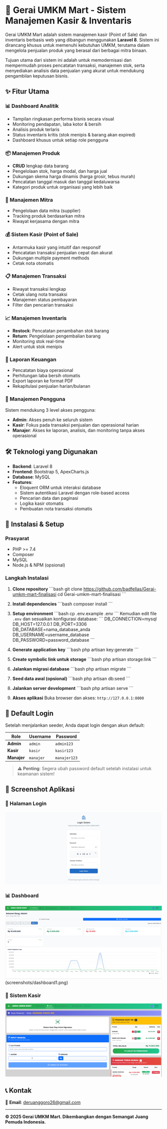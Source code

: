 # 🏪 Gerai UMKM Mart - Sistem Manajemen Kasir & Inventaris

Gerai UMKM Mart adalah sistem manajemen kasir (Point of Sale) dan inventaris berbasis web yang dibangun menggunakan **Laravel 8**. Sistem ini dirancang khusus untuk memenuhi kebutuhan UMKM, terutama dalam mengelola penjualan produk yang berasal dari berbagai mitra binaan.

Tujuan utama dari sistem ini adalah untuk memodernisasi dan mempermudah proses pencatatan transaksi, manajemen stok, serta menyediakan analisis data penjualan yang akurat untuk mendukung pengambilan keputusan bisnis.

## ✨ Fitur Utama

### 📊 Dashboard Analitik
- Tampilan ringkasan performa bisnis secara visual
- Monitoring pendapatan, laba kotor & bersih
- Analisis produk terlaris
- Status inventaris kritis (stok menipis & barang akan expired)
- Dashboard khusus untuk setiap role pengguna

### 📦 Manajemen Produk
- **CRUD** lengkap data barang
- Pengelolaan stok, harga modal, dan harga jual
- Dukungan skema harga dinamis (harga grosir, tebus murah)
- Pencatatan tanggal masuk dan tanggal kedaluwarsa
- Kategori produk untuk organisasi yang lebih baik

### 🤝 Manajemen Mitra
- Pengelolaan data mitra (supplier) 
- Tracking produk berdasarkan mitra
- Riwayat kerjasama dengan mitra

### 💰 Sistem Kasir (Point of Sale)
- Antarmuka kasir yang intuitif dan responsif
- Pencatatan transaksi penjualan cepat dan akurat
- Dukungan multiple payment methods
- Cetak nota otomatis

### 📋 Manajemen Transaksi
- Riwayat transaksi lengkap
- Cetak ulang nota transaksi
- Manajemen status pembayaran
- Filter dan pencarian transaksi

### 📈 Manajemen Inventaris
- **Restock**: Pencatatan penambahan stok barang
- **Return**: Pengelolaan pengembalian barang
- Monitoring stok real-time
- Alert untuk stok menipis

### 💼 Laporan Keuangan
- Pencatatan biaya operasional
- Perhitungan laba bersih otomatis
- Export laporan ke format PDF
- Rekapitulasi penjualan harian/bulanan

### 👥 Manajemen Pengguna
Sistem mendukung 3 level akses pengguna:
- **Admin**: Akses penuh ke seluruh sistem
- **Kasir**: Fokus pada transaksi penjualan dan operasional harian
- **Manajer**: Akses ke laporan, analisis, dan monitoring tanpa akses operasional

## 🛠️ Teknologi yang Digunakan

- **Backend**: Laravel 8
- **Frontend**: Bootstrap 5, ApexCharts.js
- **Database**: MySQL
- **Features**:
  - Eloquent ORM untuk interaksi database
  - Sistem autentikasi Laravel dengan role-based access
  - Pencarian data dan paginasi
  - Logika kasir otomatis
  - Pembuatan nota transaksi otomatis

## 🚀 Instalasi & Setup

### Prasyarat
- PHP >= 7.4
- Composer
- MySQL
- Node.js & NPM (opsional)

### Langkah Instalasi

1. **Clone repository**
   \`\`\`bash
   git clone https://github.com/badfellas/Gerai-umkm-mart-finalisasi
   cd Gerai-umkm-mart-finalisasi
   \`\`\`

2. **Install dependencies**
   \`\`\`bash
   composer install
   \`\`\`

3. **Setup environment**
   \`\`\`bash
   cp .env.example .env
   \`\`\`
   Kemudian edit file `.env` dan sesuaikan konfigurasi database:
   \`\`\`
   DB_CONNECTION=mysql
   DB_HOST=127.0.0.1
   DB_PORT=3306
   DB_DATABASE=nama_database_anda
   DB_USERNAME=username_database
   DB_PASSWORD=password_database
   \`\`\`

4. **Generate application key**
   \`\`\`bash
   php artisan key:generate
   \`\`\`

5. **Create symbolic link untuk storage**
   \`\`\`bash
   php artisan storage:link
   \`\`\`

6. **Jalankan migrasi database**
   \`\`\`bash
   php artisan migrate
   \`\`\`

7. **Seed data awal (opsional)**
   \`\`\`bash
   php artisan db:seed
   \`\`\`

8. **Jalankan server development**
   \`\`\`bash
   php artisan serve
   \`\`\`

9. **Akses aplikasi**
   Buka browser dan akses: `http://127.0.0.1:8000`

## 👤 Default Login

Setelah menjalankan seeder, Anda dapat login dengan akun default:

| Role | Username | Password |
|------|----------|----------|
| **Admin** | `admin` | `admin123` |
| **Kasir** | `kasir` | `kasir123` |
| **Manajer** | `manajer` | `manajer123` |

> **⚠️ Penting**: Segera ubah password default setelah instalasi untuk keamanan sistem!

## 📱 Screenshot Aplikasi

### 🔐 Halaman Login
![Login Page](screenshots/login.png)

### 📊 Dashboard 
![Dashboard](screenshots/dashboard.png)
(screenshots/dashboard1.png)

### 🛒 Sistem Kasir
![Cashier System](screenshots/kasir.png)


## 📞 Kontak
📧 **Email**: deruanggoro26@gmail.com

---

**© 2025 Gerai UMKM Mart. Dikembangkan dengan Semangat Juang Pemuda Indonesia.**
